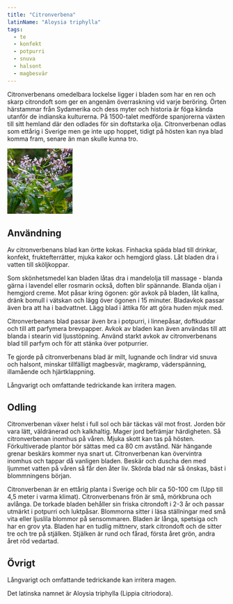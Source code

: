 ```yaml
---
title: "Citronverbena"
latinName: "Aloysia triphylla"
tags:
  - te
  - konfekt
  - potpurri
  - snuva
  - halsont
  - magbesvär
---
```


Citronverbenans omedelbara lockelse ligger i bladen som har en ren och skarp citrondoft som ger en angenäm överraskning vid varje beröring. Örten härstammar från Sydamerika och dess myter och historia är föga kända utanför de indianska kulturerna. På 1500-talet medförde spanjorerna växten till sitt hemland där den odlades för sin doftstarka olja. Citronverbenan odlas som ettårig i Sverige men ge inte upp hoppet, tidigt på hösten kan nya blad komma fram, senare än man skulle kunna tro.

![](/static/img/aloysia-triphylla-2.jpg)

## Användning

Av citronverbenans blad kan örtte kokas. Finhacka späda blad till drinkar, konfekt, fruktefterrätter, mjuka kakor och hemgjord glass. Låt bladen dra i vatten till sköljkoppar.

Som skönhetsmedel kan bladen låtas dra i mandelolja till massage - blanda gärna i lavendel eller rosmarin också, doften blir spännande. Blanda oljan i hemgjord creme. Mot påsar kring ögonen: gör avkok på bladen, låt kallna, dränk bomull i vätskan och lägg över ögonen i 15 minuter. Bladavkok passar även bra att ha i badvattnet. Lägg blad i ättika för att göra huden mjuk med.

Citronverbenans blad passar även bra i potpurri, i linnepåsar, doftkuddar och till att parfymera brevpapper. Avkok av bladen kan även användas till att blanda i stearin vid ljusstöpning. Använd starkt avkok av citronverbenans blad till parfym och för att stänka över potpurrier.

Te gjorde på citronverbenans blad är milt, lugnande och lindrar vid snuva och halsont, minskar tillfälligt magbesvär, magkramp, väderspänning, illamående och hjärtklappning.

Långvarigt och omfattande tedrickande kan irritera magen.

## Odling

Citronverbenan växer helst i full sol och bär täckas väl mot frost. Jorden bör vara lätt, väldränerad och kalkhaltig. Mager jord befrämjar härdigheten. Så citronverbenan inomhus på våren. Mjuka skott kan tas på hösten. Förkultiverade plantor bör sättas med ca 80 cm avstånd. När hängande grenar beskärs kommer nya snart ut. Citronverbenan kan övervintra inomhus och tappar då vanligen bladen. Beskär och duscha den med ljummet vatten på våren så får den åter liv. Skörda blad när så önskas, bäst i blommningens början.

Citronverbenan är en ettårig planta i Sverige och blir ca 50-100 cm (Upp till 4,5 meter i varma klimat). Citronverbenans frön är små, mörkbruna och avlånga. De torkade bladen behåller sin friska citrondoft i 2-3 år och passar utmärkt i potpurri och luktpåsar. Blommorna sitter i läsa ställningar med små vita eller ljuslila blommor på sensommaren. Bladen är långa, spetsiga och har en grov yta. Bladen har en tudlig mittnerv, stark citrondoft och de sitter tre och tre på stjälken. Stjälken är rund och fårad, första året grön, andra året röd vedartad.

## Övrigt

Långvarigt och omfattande tedrickande kan irritera magen.

Det latinska namnet är Aloysia triphylla (Lippia citriodora).
